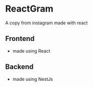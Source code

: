 # ReactGram
A copy from instagram made with react

## Frontend
- made using React

## Backend
- made using NestJs

